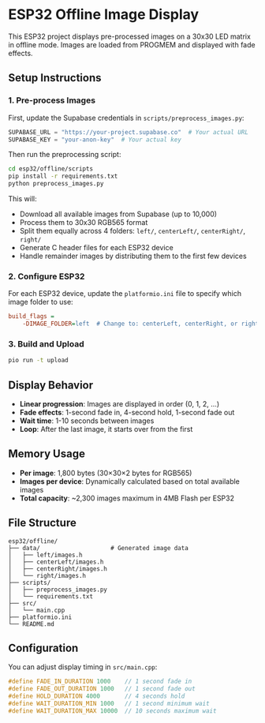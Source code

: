 # ESP32 Offline Image Display

This ESP32 project displays pre-processed images on a 30x30 LED matrix in offline mode. Images are loaded from PROGMEM and displayed with fade effects.

## Setup Instructions

### 1. Pre-process Images

First, update the Supabase credentials in `scripts/preprocess_images.py`:

```python
SUPABASE_URL = "https://your-project.supabase.co"  # Your actual URL
SUPABASE_KEY = "your-anon-key"  # Your actual key
```

Then run the preprocessing script:

```bash
cd esp32/offline/scripts
pip install -r requirements.txt
python preprocess_images.py
```

This will:

- Download all available images from Supabase (up to 10,000)
- Process them to 30x30 RGB565 format
- Split them equally across 4 folders: `left/`, `centerLeft/`, `centerRight/`, `right/`
- Generate C header files for each ESP32 device
- Handle remainder images by distributing them to the first few devices

### 2. Configure ESP32

For each ESP32 device, update the `platformio.ini` file to specify which image folder to use:

```ini
build_flags =
    -DIMAGE_FOLDER=left  # Change to: centerLeft, centerRight, or right
```

### 3. Build and Upload

```bash
pio run -t upload
```

## Display Behavior

- **Linear progression**: Images are displayed in order (0, 1, 2, ...)
- **Fade effects**: 1-second fade in, 4-second hold, 1-second fade out
- **Wait time**: 1-10 seconds between images
- **Loop**: After the last image, it starts over from the first

## Memory Usage

- **Per image**: 1,800 bytes (30×30×2 bytes for RGB565)
- **Images per device**: Dynamically calculated based on total available images
- **Total capacity**: ~2,300 images maximum in 4MB Flash per ESP32

## File Structure

```
esp32/offline/
├── data/                    # Generated image data
│   ├── left/images.h
│   ├── centerLeft/images.h
│   ├── centerRight/images.h
│   └── right/images.h
├── scripts/
│   ├── preprocess_images.py
│   └── requirements.txt
├── src/
│   └── main.cpp
├── platformio.ini
└── README.md
```

## Configuration

You can adjust display timing in `src/main.cpp`:

```cpp
#define FADE_IN_DURATION 1000    // 1 second fade in
#define FADE_OUT_DURATION 1000   // 1 second fade out
#define HOLD_DURATION 4000       // 4 seconds hold
#define WAIT_DURATION_MIN 1000   // 1 second minimum wait
#define WAIT_DURATION_MAX 10000  // 10 seconds maximum wait
```
